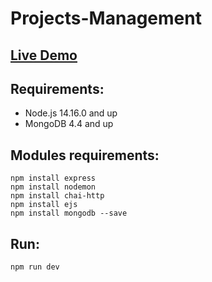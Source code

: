 # Projects-Management

## <a href="https://projects-management-ade.herokuapp.com/">Live Demo</a>

## Requirements:

- Node.js 14.16.0 and up <br/>
- MongoDB 4.4 and up

## Modules requirements:

`npm install express`<br/>
`npm install nodemon`<br/>
`npm install chai-http`<br/>
`npm install ejs`<br/>
`npm install mongodb --save`

## Run:

`npm run dev`
